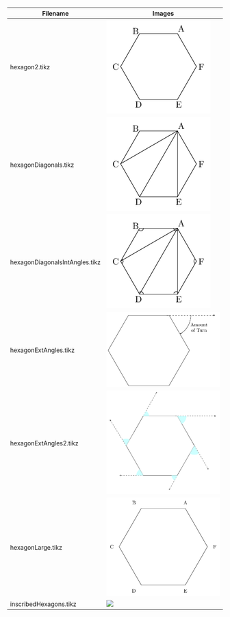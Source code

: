 
| Filename | Images |
|----------|--------|
| hexagon2.tikz | ![](https://github.com/bibbca/Tikz-Drawings/blob/master/Hexagons/hexagon2.png) |
| hexagonDiagonals.tikz | ![](https://github.com/bibbca/Tikz-Drawings/blob/master/Hexagons/hexagonDiagonals.png) |
| hexagonDiagonalsIntAngles.tikz | ![](https://github.com/bibbca/Tikz-Drawings/blob/master/Hexagons/hexagonDiagonalsIntAngles.png) |
| hexagonExtAngles.tikz | ![](https://github.com/bibbca/Tikz-Drawings/blob/master/Hexagons/hexagonExtAngles.png) |
| hexagonExtAngles2.tikz | ![](https://github.com/bibbca/Tikz-Drawings/blob/master/Hexagons/hexagonExtAngles2.png) |
| hexagonLarge.tikz | ![](https://github.com/bibbca/Tikz-Drawings/blob/master/Hexagons/hexagonLarge.png) |
| inscribedHexagons.tikz | ![](https://github.com/bibbca/Tikz-Drawings/blob/master/Hexagons/inscribedHexagons.png) |